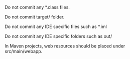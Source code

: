 Do not commit any *.class files.

Do not commit target/ folder.

Do not commit any IDE specific files such as *.iml

Do not commit any IDE specific folders such as out/

In Maven projects, web resources should be placed under src/main/webapp.
